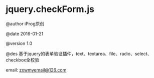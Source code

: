 # jquery.checkForm.js

@author   iProg原创

@date     2016-01-21

@version  1.0

@des      基于jquery的表单验证插件，text、textarea、file、radio、select、checkbox全校验

email:    zxwmyemail@126.com
